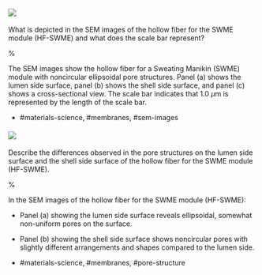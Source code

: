 #### ![](https://cdn.mathpix.com/cropped/2024_05_27_388306a820763290f99dg-1.jpg?height=1546&width=872&top_left_y=188&top_left_x=140) 

What is depicted in the SEM images of the hollow fiber for the SWME module (HF-SWME) and what does the scale bar represent?

%

The SEM images show the hollow fiber for a Sweating Manikin (SWME) module with noncircular ellipsoidal pore structures. Panel (a) shows the lumen side surface, panel (b) shows the shell side surface, and panel (c) shows a cross-sectional view. The scale bar indicates that 1.0 $\mu$m is represented by the length of the scale bar.

- #materials-science, #membranes, #sem-images

#### ![](https://cdn.mathpix.com/cropped/2024_05_27_388306a820763290f99dg-1.jpg?height=1546&width=872&top_left_y=188&top_left_x=140) 

Describe the differences observed in the pore structures on the lumen side surface and the shell side surface of the hollow fiber for the SWME module (HF-SWME).

%

In the SEM images of the hollow fiber for the SWME module (HF-SWME):
- Panel (a) showing the lumen side surface reveals ellipsoidal, somewhat non-uniform pores on the surface.
- Panel (b) showing the shell side surface shows noncircular pores with slightly different arrangements and shapes compared to the lumen side.

- #materials-science, #membranes, #pore-structure